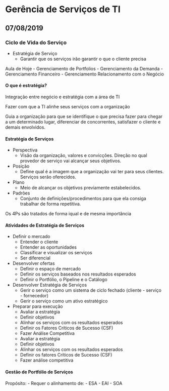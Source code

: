 # Gerência de Serviços de TI
## 07/08/2019

### Ciclo de Vida do Serviço

  - Estratégia de Serviço
    - Garantir que os serviços irão garantir o que o cliente precisa

  Aula de Hoje
    - Gerenciamento de Portfolios
    - Gerenciamento da Demanda
    - Gerenciamento Financeiro
    - Gerenciamento Relacionamento com o Negócio

#### O que é estratégia?
  Integração entre negócio e estratégia com a área de TI

  Fazer com que a TI alinhe seus serviços com a organização

  Guia a organização para que se identifique o que precisa fazer para chegar a um determinado lugar, diferenciar de concorrentes, satisfazer o cliente e demais envolvidos.

#### Estratégia de Serviços

  - Perspectiva
    - Visão da organização, valores e convicções. Direção no qual provedor de serviço vai alcançar seus objetivos.
  - Posição
    - Define qual é a imagem que a organização vai ter para seus clientes. Serviços serão oferecidos.
  - Plano
    - Meio de alcançar os objetivos previamente estabelecidos.
  - Padrões
    - Conjunto de definições/procedimentos para que ela consiga trabalhar de forma repetitiva.

  Os 4Ps são tratados de forma iqual e de mesma importância

#### Atividades de Estratégia de Serviços

  - Definir o mercado
    - Entender o cliente
    - Entender as oportunidades
    - Classificar e visualizar os serviços
    - Ser diferencial
  - Desenvolver ofertas
    - Definir o espaço de mercado
    - Definir os serviços baseados nos resultados esperados
    - Definir o Portfólio, o Pipeline e o Catálogo
  - Desenvolver Estratégia de Serviços
    - Gerir o serviço como um sistema de ciclo fechado (cliente - serviço - fornecedor)
    - Gerir o serviço como um ativo estratégico
  - Preparar para execução
    - Avaliar a estratégia
    - Definir objetivos
    - Alinhar os serviços com os resultados esperados
    - Definir os Fatores Críticos de Sucesso (CSF)
    - Fazer Análise Competitiva
    - Avaliar a estratégia
    - Definir objetivos
    - Alinhar os serviços com os resultados esperados
    - Definir os fatores Críticos de Sucesso (CSF)
    - Fazer análise competitiva

#### Gestão de Portfólio de Serviços

  Propósito:
    - Requer o alinhamento de:
      - ESA
      - EAI
      - SOA